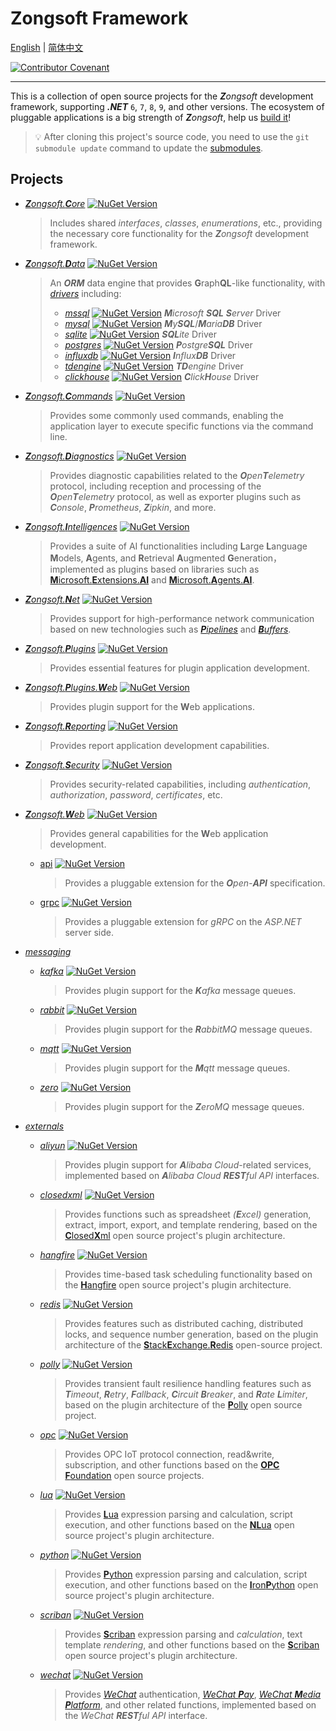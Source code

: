 # Zongsoft Framework

[English](README.md) | [简体中文](README-zh.md)

[![Contributor Covenant](https://img.shields.io/badge/Contributor%20Covenant-2.1-4baaaa.svg)](CODE_OF_CONDUCT.md)

-----

This is a collection of open source projects for the _**Z**ongsoft_ development framework, supporting _**.NET**_ `6`, `7`, `8`, `9`, and other versions.
The ecosystem of pluggable applications is a big strength of _**Z**ongsoft_, help us [build it](CONTRIBUTING.md)!

> 💡 After cloning this project's source code, you need to use the `git submodule update` command to update the [submodules](.gitmodules).

## Projects

- [_**Z**ongsoft.**C**ore_](Zongsoft.Core) [![NuGet Version](https://img.shields.io/nuget/v/Zongsoft.Core)](https://nuget.org/packages/Zongsoft.Core)
	> Includes shared _interfaces_, _classes_, _enumerations_, etc., providing the necessary core functionality for the _**Z**ongsoft_ development framework.
- [_**Z**ongsoft.**D**ata_](Zongsoft.Data) [![NuGet Version](https://img.shields.io/nuget/v/Zongsoft.Data)](https://nuget.org/packages/Zongsoft.Data)
	> An _**ORM**_ data engine that provides **G**raph**QL**-like functionality, with [_drivers_](Zongsoft.Data/drivers/) including:
	> - [_mssql_](Zongsoft.Data/drivers/mssql/) [![NuGet Version](https://img.shields.io/nuget/v/Zongsoft.Data.MsSql)](https://nuget.org/packages/Zongsoft.Data.MsSql)
	> _**M**icrosoft **SQL** **S**erver_ Driver
	> - [_mysql_](Zongsoft.Data/drivers/mysql/) [![NuGet Version](https://img.shields.io/nuget/v/Zongsoft.Data.MySql)](https://nuget.org/packages/Zongsoft.Data.MySql)
	> _**M**y**SQL**_/_**M**aria**DB**_ Driver
	> - [_sqlite_](Zongsoft.Data/drivers/sqlite/) [![NuGet Version](https://img.shields.io/nuget/v/Zongsoft.Data.SQLite)](https://nuget.org/packages/Zongsoft.Data.SQLite)
	> _**SQL**ite_ Driver
	> - [_postgres_](Zongsoft.Data/drivers/postgres/) [![NuGet Version](https://img.shields.io/nuget/v/Zongsoft.Data.Postgres)](https://nuget.org/packages/Zongsoft.Data.Postgres)
	> _**P**ostgre**SQL**_ Driver
	> - [_influxdb_](Zongsoft.Data/drivers/influx/) [![NuGet Version](https://img.shields.io/nuget/v/Zongsoft.Data.Influx)](https://nuget.org/packages/Zongsoft.Data.Influx)
	> _**I**nflux**DB**_ Driver
	> - [_tdengine_](Zongsoft.Data/drivers/tdengine/) [![NuGet Version](https://img.shields.io/nuget/v/Zongsoft.Data.TDengine)](https://nuget.org/packages/Zongsoft.Data.TDengine)
	> _**TD**engine_ Driver
	> - [_clickhouse_](Zongsoft.Data/drivers/clickhouse/) [![NuGet Version](https://img.shields.io/nuget/v/Zongsoft.Data.ClickHouse)](https://nuget.org/packages/Zongsoft.Data.ClickHouse)
	> _**C**lick**H**ouse_ Driver
- [_**Z**ongsoft.**C**ommands_](Zongsoft.Commands) [![NuGet Version](https://img.shields.io/nuget/v/Zongsoft.Commands)](https://nuget.org/packages/Zongsoft.Commands)
	> Provides some commonly used commands, enabling the application layer to execute specific functions via the command line.
- [_**Z**ongsoft.**D**iagnostics_](Zongsoft.Diagnostics) [![NuGet Version](https://img.shields.io/nuget/v/Zongsoft.Diagnostics)](https://nuget.org/packages/Zongsoft.Diagnostics)
	> Provides diagnostic capabilities related to the _**O**pen**T**elemetry_ protocol, including reception and processing of the _**O**pen**T**elemetry_ protocol, as well as exporter plugins such as _**C**onsole_, _**P**rometheus_, _**Z**ipkin_, and more.
- [_**Z**ongsoft.**I**ntelligences_](Zongsoft.Intelligences) [![NuGet Version](https://img.shields.io/nuget/v/Zongsoft.Intelligences)](https://nuget.org/packages/Zongsoft.Intelligences)
	> Provides a suite of AI functionalities including **L**arge **L**anguage **M**odels, **A**gents, and **R**etrieval **A**ugmented **G**eneration，implemented as plugins based on libraries such as [**M**icrosoft.**E**xtensions.**AI**](https://www.nuget.org/packages/Microsoft.Extensions.AI) and [**M**icrosoft.**A**gents.**AI**](https://www.nuget.org/packages/Microsoft.Agents.AI).
- [_**Z**ongsoft.**N**et_](Zongsoft.Net) [![NuGet Version](https://img.shields.io/nuget/v/Zongsoft.Net)](https://nuget.org/packages/Zongsoft.Net)
	> Provides support for high-performance network communication based on new technologies such as [_**P**ipelines_](https://learn.microsoft.com/zh-cn/dotnet/standard/io/pipelines) and [_**B**uffers_](https://learn.microsoft.com/zh-cn/dotnet/standard/io/buffers).
- [_**Z**ongsoft.**P**lugins_](Zongsoft.Plugins) [![NuGet Version](https://img.shields.io/nuget/v/Zongsoft.Plugins)](https://nuget.org/packages/Zongsoft.Plugins)
	> Provides essential features for plugin application development.
- [_**Z**ongsoft.**P**lugins.**W**eb_](Zongsoft.Plugins.Web) [![NuGet Version](https://img.shields.io/nuget/v/Zongsoft.Plugins.Web)](https://nuget.org/packages/Zongsoft.Plugins.Web)
	> Provides plugin support for the **W**eb applications.
- [_**Z**ongsoft.**R**eporting_](Zongsoft.Reporting) [![NuGet Version](https://img.shields.io/nuget/v/Zongsoft.Reporting)](https://nuget.org/packages/Zongsoft.Reporting)
	> Provides report application development capabilities.
- [_**Z**ongsoft.**S**ecurity_](Zongsoft.Security) [![NuGet Version](https://img.shields.io/nuget/v/Zongsoft.Security)](https://nuget.org/packages/Zongsoft.Security)
	> Provides security-related capabilities, including _authentication_, _authorization_, _password_, _certificates_, etc.
- [_**Z**ongsoft.**W**eb_](Zongsoft.Web) [![NuGet Version](https://img.shields.io/nuget/v/Zongsoft.Web)](https://nuget.org/packages/Zongsoft.Web)
	> Provides general capabilities for the **W**eb application development.
	- [api](Zongsoft.Web/api/) [![NuGet Version](https://img.shields.io/nuget/v/Zongsoft.Web.OpenApi)](https://nuget.org/packages/Zongsoft.Web.OpenApi)
		> Provides a pluggable extension for the _**O**pen-**API**_ specification.
	- [grpc](Zongsoft.Web/grpc/) [![NuGet Version](https://img.shields.io/nuget/v/Zongsoft.Web.Grpc)](https://nuget.org/packages/Zongsoft.Web.Grpc)
		> Provides a pluggable extension for _gRPC_ on the _ASP.NET_ server side.

- [_messaging_](messaging/)
	- [_kafka_](messaging/kafka/) [![NuGet Version](https://img.shields.io/nuget/v/Zongsoft.Messaging.Kafka)](https://nuget.org/packages/Zongsoft.Messaging.Kafka)
		> Provides plugin support for the _**K**afka_ message queues.
	- [_rabbit_](messaging/rabbit/) [![NuGet Version](https://img.shields.io/nuget/v/Zongsoft.Messaging.RabbitMQ)](https://nuget.org/packages/Zongsoft.Messaging.RabbitMQ)
		> Provides plugin support for the _**R**abbitMQ_ message queues.
	- [_mqtt_](messaging/mqtt/) [![NuGet Version](https://img.shields.io/nuget/v/Zongsoft.Messaging.Mqtt)](https://nuget.org/packages/Zongsoft.Messaging.Mqtt)
		> Provides plugin support for the _**M**qtt_ message queues.
	- [_zero_](messaging/zero/) [![NuGet Version](https://img.shields.io/nuget/v/Zongsoft.Messaging.ZeroMQ)](https://nuget.org/packages/Zongsoft.Messaging.ZeroMQ)
		> Provides plugin support for the _**Z**eroMQ_ message queues.

- [_externals_](externals/)
	- [_aliyun_](externals/aliyun/) [![NuGet Version](https://img.shields.io/nuget/v/Zongsoft.Externals.Aliyun)](https://nuget.org/packages/Zongsoft.Externals.Aliyun)
		> Provides plugin support for _**A**libaba Cloud_-related services, implemented based on _**A**libaba Cloud_ _**REST**ful API_ interfaces.
	- [_closedxml_](externals/closedxml/) [![NuGet Version](https://img.shields.io/nuget/v/Zongsoft.Externals.ClosedXml)](https://nuget.org/packages/Zongsoft.Externals.ClosedXml)
		> Provides functions such as spreadsheet _(**E**xcel)_ generation, extract, import, export, and template rendering, based on the [**C**losed**X**ml](https://github.com/ClosedXML) open source project's plugin architecture.
	- [_hangfire_](externals/hangfire/) [![NuGet Version](https://img.shields.io/nuget/v/Zongsoft.Externals.Hangfire)](https://nuget.org/packages/Zongsoft.Externals.Hangfire)
		> Provides time-based task scheduling functionality based on the [**H**angfire](https://www.hangfire.io) open source project's plugin architecture.
	- [_redis_](externals/redis/) [![NuGet Version](https://img.shields.io/nuget/v/Zongsoft.Externals.Redis)](https://nuget.org/packages/Zongsoft.Externals.Redis)
		> Provides features such as distributed caching, distributed locks, and sequence number generation, based on the plugin architecture of the [**S**tack**E**xchange.**R**edis](https://github.com/StackExchange/StackExchange.Redis) open-source project.
	- [_polly_](externals/polly/) [![NuGet Version](https://img.shields.io/nuget/v/Zongsoft.Externals.Polly)](https://nuget.org/packages/Zongsoft.Externals.Polly)
		> Provides transient fault resilience handling features such as _**T**imeout_, _**R**etry_, _**F**allback_, _**C**ircuit **B**reaker_, and _**R**ate **L**imiter_, based on the plugin architecture of the [**P**olly](https://www.pollydocs.org) open source project.
	- [_opc_](externals/opc/) [![NuGet Version](https://img.shields.io/nuget/v/Zongsoft.Externals.Opc)](https://nuget.org/packages/Zongsoft.Externals.Opc)
		> Provides OPC IoT protocol connection, read&write, subscription, and other functions based on the [**OPC** **F**oundation](https://github.com/OPCFoundation/UA-.NETStandard) open source projects.
	- [_lua_](externals/lua/) [![NuGet Version](https://img.shields.io/nuget/v/Zongsoft.Externals.Lua)](https://nuget.org/packages/Zongsoft.Externals.Lua)
		> Provides [**L**ua](https://lua.org) expression parsing and calculation, script execution, and other functions based on the [**NL**ua](https://github.com/nlua/nlua) open source project's plugin architecture.
	- [_python_](externals/python/) [![NuGet Version](https://img.shields.io/nuget/v/Zongsoft.Externals.Python)](https://nuget.org/packages/Zongsoft.Externals.Python)
		> Provides [**P**ython](https://python.org) expression parsing and calculation, script execution, and other functions based on the [**I**ron**P**ython](https://ironpython.net) open source project's plugin architecture.
	- [_scriban_](externals/scriban/) [![NuGet Version](https://img.shields.io/nuget/v/Zongsoft.Externals.Scriban)](https://nuget.org/packages/Zongsoft.Externals.Scriban)
		> Provides [**S**criban](https://github.com/lunet-io/scriban) expression parsing and _calculation_, text template _rendering_, and other functions based on the [**S**criban](https://github.com/scriban/scriban) open source project's plugin architecture.
	- [_wechat_](externals/wechat/) [![NuGet Version](https://img.shields.io/nuget/v/Zongsoft.Externals.Wechat)](https://nuget.org/packages/Zongsoft.Externals.Wechat)
		> Provides [_WeChat_](https://weixin.qq.com) authentication, [_WeChat **P**ay_](https://pay.weixin.qq.com), [_WeChat **M**edia **P**latform_](https://mp.weixin.qq.com), and other related functions, implemented based on the _WeChat **REST**ful API_ interface.
